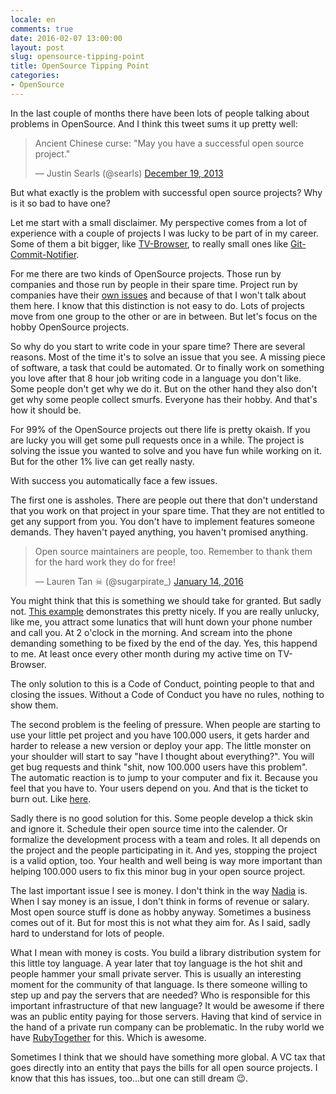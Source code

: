 ```yaml
---
locale: en
comments: true
date: 2016-02-07 13:00:00
layout: post
slug: opensource-tipping-point
title: OpenSource Tipping Point
categories:
- OpenSource
---
```

In the last couple of months there have been lots of people talking about
problems in OpenSource. And I think this tweet sums it up pretty well:

<blockquote class="twitter-tweet" data-lang="en"><p lang="en" dir="ltr">Ancient Chinese curse: &quot;May you have a successful open source project.&quot;</p>&mdash; Justin Searls (@searls) <a href="https://twitter.com/searls/status/413734376137302018">December 19, 2013</a></blockquote>
<script async src="//platform.twitter.com/widgets.js" charset="utf-8"></script>

But what exactly is the problem with successful open source projects? Why is it
so bad to have one?

Let me start with a small disclaimer. My perspective comes from a lot of
experience with a couple of projects I was lucky to be part of in my career.
Some of them a bit bigger, like [TV-Browser](http://tvbrowser.org), to really
small ones like [Git-Commit-Notifier](https://github.com/git-commit-notifier).

For me there are two kinds of OpenSource projects. Those run by companies and
those run by people in their spare time. Project run by companies have their
[own
issues](https://github.com/strongloop/express/issues/2844#issuecomment-171785075)
and because of that I won't talk about them here. I know that this distinction
is not easy to do. Lots of projects move from one group to the other or are in
between. But let's focus on the hobby OpenSource projects.

So why do you start to write code in your spare time? There are several reasons.
Most of the time it's to solve an issue that you see. A missing piece of
software, a task that could be automated. Or to finally work on something you
love after that 8 hour job writing code in a language you don't like. Some
people don't get why we do it. But on the other hand they also don't get why
some people collect smurfs. Everyone has their hobby. And that's how it should
be.

For 99% of the OpenSource projects out there life is pretty okaish. If you are
lucky you will get some pull requests once in a while. The project is solving
the issue you wanted to solve and you have fun while working on it. But for the
other 1% live can get really nasty.

With success you automatically face a few issues.

The first one is assholes. There are people out there that don't understand
that you work on that project in your spare time. That they are not entitled to
get any support from you. You don't have to implement features someone demands.
They haven't payed anything, you haven't promised anything.

<blockquote class="twitter-tweet" data-lang="en"><p lang="en" dir="ltr">Open source maintainers are people, too. Remember to thank them for the hard work they do for free!</p>&mdash; Lauren Tan ☠ (@sugarpirate_) <a href="https://twitter.com/sugarpirate_/status/687677545198829569">January 14, 2016</a></blockquote>
<script async src="//platform.twitter.com/widgets.js" charset="utf-8"></script>

You might think that this is something we should take for granted. But sadly
not. [This example](https://github.com/plataformatec/devise/issues/3832)
demonstrates this pretty nicely. If you are really unlucky, like me, you attract
some lunatics that will hunt down your phone number and call you. At 2 o'clock
in the morning. And scream into the phone demanding something to be fixed by the
end of the day. Yes, this happend to me. At least once every other month during
my active time on TV-Browser.

The only solution to this is a Code of Conduct, pointing people to that and
closing the issues. Without a Code of Conduct you have no rules, nothing to show
them.

The second problem is the feeling of pressure. When people are starting to use
your little pet project and you have 100.000 users, it gets harder and harder to
release a new version or deploy your app. The little monster on your shoulder
will start to say "have I thought about everything?". You will get bug requests
and think "shit, now 100.000 users have this problem". The automatic reaction is
to jump to your computer and fix it. Because you feel that you have to. Your
users depend on you. And that is the ticket to burn out. Like
[here](https://github.com/rubysherpas/paranoia/pull/277).

Sadly there is no good solution for this. Some people develop a thick skin and
ignore it. Schedule their open source time into the calender. Or formalize the
development process with a team and roles. It all depends on the project and the
people participating in it. And yes, stopping the project is a valid option,
too. Your health and well being is way more important than helping 100.000 users
to fix this minor bug in your open source project.

The last important issue I see is money. I don't think in the way
[Nadia](https://medium.com/@nayafia/how-i-stumbled-upon-the-internet-s-biggest-blind-spot-b9aa23618c58#.7me9lec3g)
is. When I say money is an issue, I don't think in forms of revenue or salary.
Most open source stuff is done as hobby anyway. Sometimes a business comes out of it.
But for most this is not what they aim for. As I said, sadly hard to understand
for lots of people.

What I mean with money is costs. You build a library distribution system for
this little toy language. A year later that toy language is the hot shit and
people hammer your small private server. This is usually an interesting moment
for the community of that language. Is there someone willing to step up and pay
the servers that are needed? Who is responsible for this important
infrastructure of that new language? It would be awesome if there was an public
entity paying for those servers. Having that kind of service in the hand of a
private run company can be problematic. In the ruby world we have
[RubyTogether](https://rubytogether.org) for this. Which is awesome.

Sometimes I think that we should have something more global. A VC tax that goes
directly into an entity that pays the bills for all open source projects. I
know that this has issues, too...but one can still dream :wink:.

